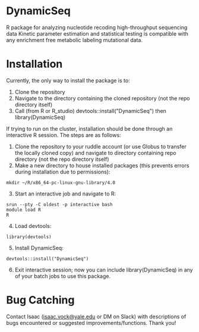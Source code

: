 # DynamicSeq
R package for analyzing nucleotide recoding high-throughput sequencing data
Kinetic parameter estimation and statistical testing is compatible with any enrichment free metabolic labeling mutational data.
# Installation
Currently, the only way to install the package is to:
  1. Clone the repository
  2. Navigate to the directory containing the cloned repository (not the repo directory itself)
  3. Call (from R or R_studio) devtools::install("DynamicSeq") then library(DynamicSeq)
  
If trying to run on the cluster, installation should be done through an interactive R session. The steps are as follows:
  1. Clone the repository to your ruddle account (or use Globus to transfer the locally cloned copy) and navigate to directory containing repo directory (not the repo directory      itself)
  2. Make a new directory to house installed packages (this prevents errors during installation due to permissions):
    
    
    mkdir ~/R/x86_64-pc-linux-gnu-library/4.0
    
    
  3. Start an interactive job and navigate to R:
    
    
    srun --pty -C oldest -p interactive bash
    module load R
    R
    
    
  4. Load devtools:
    
    
    library(devtools)
    
    
  5. Install DynamicSeq:
    
    
    devtools::install("DynamicSeq")
    
    
  6. Exit interactive session; now you can include library(DynamicSeq) in any of your batch jobs to use this package.
# Bug Catching
Contact Isaac (isaac.vock@yale.edu or DM on Slack) with descriptions of bugs encountered or suggested improvements/functions. Thank you!

